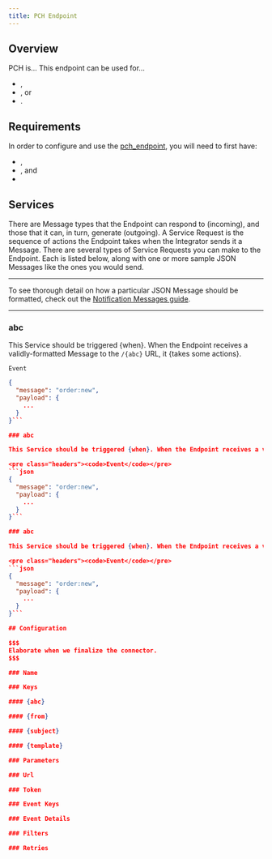 ```yaml
---
title: PCH Endpoint
---
```


## Overview

PCH is... This endpoint can be used for...

* ,
* , or
* .

## Requirements

In order to configure and use the [pch_endpoint](https://github.com/spree/pch_endpoint), you will need to first have:

* ,
* , and
*

## Services

There are Message types that the Endpoint can respond to (incoming), and those that it can, in turn, generate (outgoing). A Service Request is the sequence of actions the Endpoint takes when the Integrator sends it a Message. There are several types of Service Requests you can make to the Endpoint. Each is listed below, along with one or more sample JSON Messages like the ones you would send.

***
To see thorough detail on how a particular JSON Message should be formatted, check out the [Notification Messages guide](notification_messages).
***

### abc

This Service should be triggered {when}. When the Endpoint receives a validly-formatted Message to the `/{abc}` URL, it {takes some actions}.

<pre class="headers"><code>Event</code></pre>
```json
{
  "message": "order:new",
  "payload": {
    ...
  }
}```

### abc

This Service should be triggered {when}. When the Endpoint receives a validly-formatted Message to the `/{abc}` URL, it {takes some actions}.

<pre class="headers"><code>Event</code></pre>
```json
{
  "message": "order:new",
  "payload": {
    ...
  }
}```

### abc

This Service should be triggered {when}. When the Endpoint receives a validly-formatted Message to the `/{abc}` URL, it {takes some actions}.

<pre class="headers"><code>Event</code></pre>
```json
{
  "message": "order:new",
  "payload": {
    ...
  }
}```

## Configuration

$$$
Elaborate when we finalize the connector.
$$$

### Name

### Keys

#### {abc}

#### {from}

#### {subject}

#### {template}

### Parameters

### Url

### Token

### Event Keys

### Event Details

### Filters

### Retries